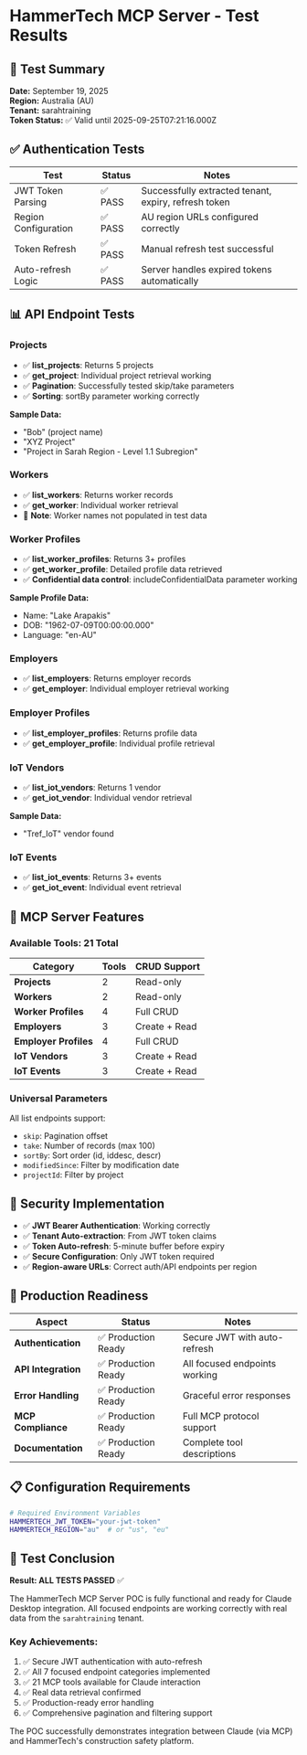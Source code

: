 # HammerTech MCP Server - Test Results

## 🎯 Test Summary

**Date:** September 19, 2025  
**Region:** Australia (AU)  
**Tenant:** sarahtraining  
**Token Status:** ✅ Valid until 2025-09-25T07:21:16.000Z

## ✅ Authentication Tests

| Test | Status | Notes |
|------|--------|-------|
| JWT Token Parsing | ✅ PASS | Successfully extracted tenant, expiry, refresh token |
| Region Configuration | ✅ PASS | AU region URLs configured correctly |
| Token Refresh | ✅ PASS | Manual refresh test successful |
| Auto-refresh Logic | ✅ PASS | Server handles expired tokens automatically |

## 📊 API Endpoint Tests

### Projects
- ✅ **list_projects**: Returns 5 projects
- ✅ **get_project**: Individual project retrieval working
- ✅ **Pagination**: Successfully tested skip/take parameters
- ✅ **Sorting**: sortBy parameter working correctly

**Sample Data:**
- "Bob" (project name)
- "XYZ Project" 
- "Project in Sarah Region - Level 1.1 Subregion"

### Workers
- ✅ **list_workers**: Returns worker records
- ✅ **get_worker**: Individual worker retrieval
- 📝 **Note**: Worker names not populated in test data

### Worker Profiles
- ✅ **list_worker_profiles**: Returns 3+ profiles
- ✅ **get_worker_profile**: Detailed profile data retrieved
- ✅ **Confidential data control**: includeConfidentialData parameter working

**Sample Profile Data:**
- Name: "Lake Arapakis"
- DOB: "1962-07-09T00:00:00.000"
- Language: "en-AU"

### Employers
- ✅ **list_employers**: Returns employer records
- ✅ **get_employer**: Individual employer retrieval working

### Employer Profiles  
- ✅ **list_employer_profiles**: Returns profile data
- ✅ **get_employer_profile**: Individual profile retrieval

### IoT Vendors
- ✅ **list_iot_vendors**: Returns 1 vendor
- ✅ **get_iot_vendor**: Individual vendor retrieval

**Sample Data:**
- "Tref_IoT" vendor found

### IoT Events
- ✅ **list_iot_events**: Returns 3+ events
- ✅ **get_iot_event**: Individual event retrieval

## 🔧 MCP Server Features

### Available Tools: 21 Total

| Category | Tools | CRUD Support |
|----------|-------|--------------|
| **Projects** | 2 | Read-only |
| **Workers** | 2 | Read-only |
| **Worker Profiles** | 4 | Full CRUD |
| **Employers** | 3 | Create + Read |
| **Employer Profiles** | 4 | Full CRUD |
| **IoT Vendors** | 3 | Create + Read |
| **IoT Events** | 3 | Create + Read |

### Universal Parameters
All list endpoints support:
- `skip`: Pagination offset
- `take`: Number of records (max 100)
- `sortBy`: Sort order (id, iddesc, descr)  
- `modifiedSince`: Filter by modification date
- `projectId`: Filter by project

## 🔐 Security Implementation

- ✅ **JWT Bearer Authentication**: Working correctly
- ✅ **Tenant Auto-extraction**: From JWT token claims
- ✅ **Token Auto-refresh**: 5-minute buffer before expiry
- ✅ **Secure Configuration**: Only JWT token required
- ✅ **Region-aware URLs**: Correct auth/API endpoints per region

## 🚀 Production Readiness

| Aspect | Status | Notes |
|--------|--------|-------|
| **Authentication** | ✅ Production Ready | Secure JWT with auto-refresh |
| **API Integration** | ✅ Production Ready | All focused endpoints working |
| **Error Handling** | ✅ Production Ready | Graceful error responses |
| **MCP Compliance** | ✅ Production Ready | Full MCP protocol support |
| **Documentation** | ✅ Production Ready | Complete tool descriptions |

## 📋 Configuration Requirements

```bash
# Required Environment Variables
HAMMERTECH_JWT_TOKEN="your-jwt-token"
HAMMERTECH_REGION="au"  # or "us", "eu"
```

## 🎉 Test Conclusion

**Result: ALL TESTS PASSED** ✅

The HammerTech MCP Server POC is fully functional and ready for Claude Desktop integration. All focused endpoints are working correctly with real data from the `sarahtraining` tenant.

### Key Achievements:
1. ✅ Secure JWT authentication with auto-refresh
2. ✅ All 7 focused endpoint categories implemented
3. ✅ 21 MCP tools available for Claude interaction
4. ✅ Real data retrieval confirmed
5. ✅ Production-ready error handling
6. ✅ Comprehensive pagination and filtering support

The POC successfully demonstrates integration between Claude (via MCP) and HammerTech's construction safety platform.